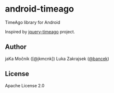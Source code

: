 android-timeago
===============

TimeAgo library for Android

Inspired by [jquery-timeago](https://github.com/rmm5t/jquery-timeago) project.

## Author

jaKa Močnik ([@jkmcnk])
Luka Zakrajsek ([@bancek](http://twitter.com/bancek))

## License

Apache License 2.0

